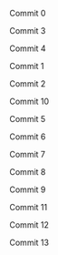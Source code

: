 Commit 0

Commit 3

Commit 4

Commit 1

Commit 2

Commit 10

Commit 5

Commit 6

Commit 7

Commit 8

Commit 9

Commit 11

Commit 12

Commit 13

